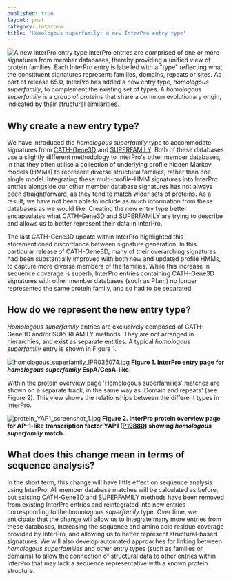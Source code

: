 ```yaml
---
published: true
layout: post
category: interpro
title: 'Homologous superfamily: a new InterPro entry type'
---
```

![A new InterPro entry type]({{site.baseurl}}/assets/media/images/posts/blog_type.png)
InterPro entries are comprised of one or more signatures from member databases, thereby providing a unified view of protein families. Each InterPro entry is labelled with a "type" reflecting what the constituent signatures represent: families, domains, repeats or sites. As part of release 65.0, InterPro has added a new entry type, _homologous superfamily_, to complement the existing set of types. A _homologous superfamily_ is a group of proteins that share a common evolutionary origin, indicated by their structural similarities. 

## Why create a new entry type?
We have introduced the _homologous superfamily_ type to accommodate signatures from [CATH-Gene3D](http://www.cathdb.info/) and [SUPERFAMILY](http://supfam.org/SUPERFAMILY/). Both of these databases use a slightly different methodology to InterPro's other member databases, in that they often utilise a collection of underlying profile hidden Markov models (HMMs) to represent diverse structural families, rather than one single model. Integrating these multi-profile-HMM signatures into InterPro entries alongside our other member database signatures has not always been straightforward, as they tend to match wider sets of proteins. As a result, we have not been able to include as much information from these databases as we would like. Creating the new entry type better encapsulates what CATH-Gene3D and SUPERFAMILY are trying to describe and allows us to better represent their data in InterPro.

The last CATH-Gene3D update within InterPro highlighted this aforementioned discordance between signature generation. In this particular release of CATH-Gene3D, many of their overarching signatures had been substantially improved with both new and updated profile HMMs, to capture more diverse members of the families. While this increase in sequence coverage is superb, InterPro entries containing CATH-Gene3D signatures with other member databases (such as Pfam) no longer represented the same protein family, and so had to be separated.

## How do we represent the new entry type?
_Homologous superfamily_ entries are exclusively composed of CATH-Gene3D and/or SUPERFAMILY methods. They are not arranged in hierarchies, and exist as separate entities. A typical _homologous superfamily_ entry is shown in Figure 1.

![homologous_superfamily_IPR035074.jpg]({{site.baseurl}}/assets/media/images/posts/homologous_superfamily_IPR035074.jpg)
**Figure 1. InterPro entry page for _homologous superfamily_ EspA/CesA-like.**

Within the protein overview page 'Homologous superfamilies' matches are shown on a separate track, in the same way as 'Domain and repeats' (see Figure 2). This view shows the relationships between the different types in InterPro.

![protein_YAP1_screenshot_1.jpg]({{site.baseurl}}/assets/media/images/posts/protein_YAP1_screenshot_1.jpg)
**Figure 2. InterPro protein overview page for AP-1-like transcription factor YAP1 ([P19880](http://www.uniprot.org/uniprot/P19880)) showing _homologous superfamily_ match.**

## What does this change mean in terms of sequence analysis?
In the short term, this change will have little effect on sequence analysis using InterPro. All member database matches will be calculated as before, but existing CATH-Gene3D and SUPERFAMILY methods have been removed from existing InterPro entries and reintegrated into new entries corresponding to the _homologous superfamily_ type. Over time, we anticipate that the change will allow us to integrate many more entries from these databases, increasing the sequence and amino acid residue coverage provided by InterPro, and allowing us to better represent structural-based signatures.  We will also develop automated approaches for linking between _homologous superfamilies_ and other entry types (such as families or domains) to allow the connection of structural data to other entries within InterPro that may lack a sequence representative with a known protein structure.
